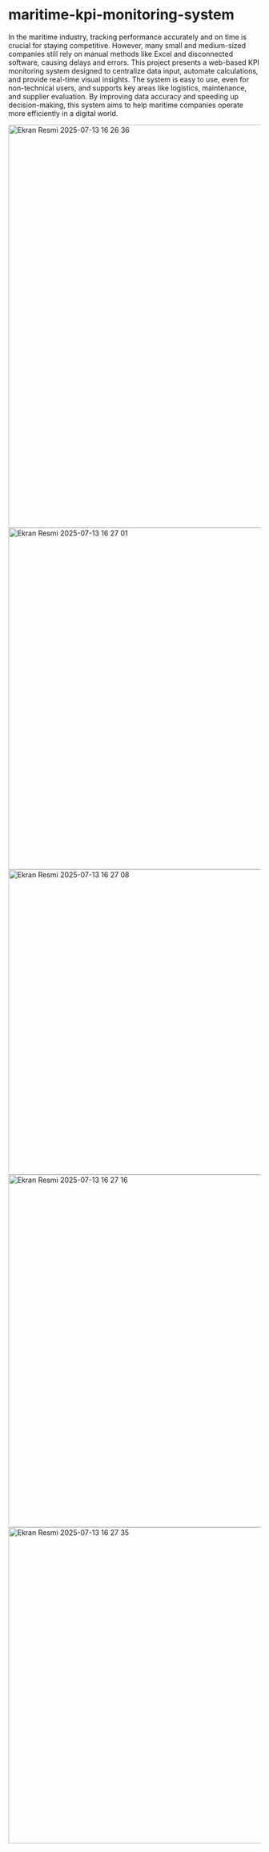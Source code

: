 # maritime-kpi-monitoring-system

In the maritime industry, tracking performance accurately and on time is crucial for staying competitive. However, many small and medium-sized companies still rely on manual methods like Excel and disconnected software, causing delays and errors.
This project presents a web-based KPI monitoring system designed to centralize data input, automate calculations, and provide real-time visual insights. The system is easy to use, even for non-technical users, and supports key areas like logistics, maintenance, and supplier evaluation.
By improving data accuracy and speeding up decision-making, this system aims to help maritime companies operate more efficiently in a digital world.

<img width="1413" height="806" alt="Ekran Resmi 2025-07-13 16 26 36" src="https://github.com/user-attachments/assets/8bcfbc28-aa88-4218-a4e3-2ee8b96a9434" />
<img width="884" height="683" alt="Ekran Resmi 2025-07-13 16 27 01" src="https://github.com/user-attachments/assets/f5aa6791-fa85-4ae9-8b0e-2337df6c2d0c" />
<img width="960" height="610" alt="Ekran Resmi 2025-07-13 16 27 08" src="https://github.com/user-attachments/assets/6e2fd9a2-056e-4cdc-8625-6bfaddf4c613" />
<img width="916" height="705" alt="Ekran Resmi 2025-07-13 16 27 16" src="https://github.com/user-attachments/assets/df81370e-faef-4e87-b9ee-2514050c3eca" />
<img width="1279" height="632" alt="Ekran Resmi 2025-07-13 16 27 35" src="https://github.com/user-attachments/assets/8b9a3f9b-bd7b-4e2d-9b44-7ebfeb983134" />
